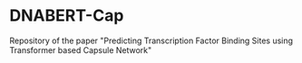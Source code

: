 # DNABERT-Cap
Repository of the paper "Predicting Transcription Factor Binding Sites using Transformer based Capsule Network"

